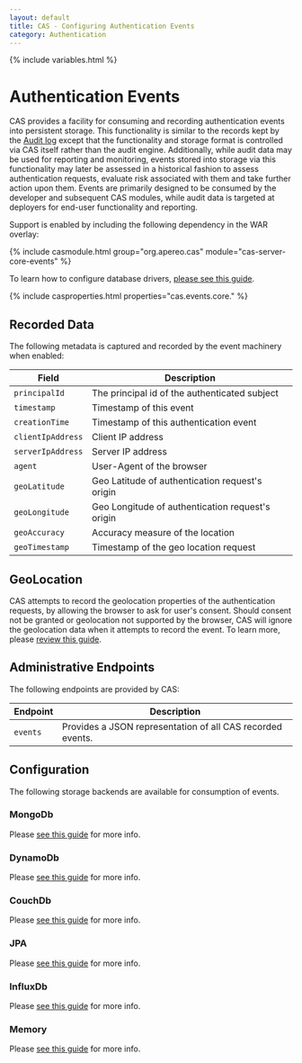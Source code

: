 ```yaml
---
layout: default
title: CAS - Configuring Authentication Events
category: Authentication
---
```

{% include variables.html %}

# Authentication Events

CAS provides a facility for consuming and recording authentication events into 
persistent storage. This functionality is similar to the records
kept by the [Audit log](../audits/Audits.html) except that the functionality and storage 
format is controlled via CAS itself rather than the audit engine.
Additionally, while audit data may be used for reporting and monitoring, events 
stored into storage via this functionality may later be assessed
in a historical fashion to assess authentication requests, evaluate risk 
associated with them and take further action upon them. Events are primarily
designed to be consumed by the developer and subsequent CAS modules, while 
audit data is targeted at deployers for end-user functionality and reporting.

Support is enabled by including the following dependency in the WAR overlay:

{% include casmodule.html group="org.apereo.cas" module="cas-server-core-events" %}

To learn how to configure database drivers, [please see this guide](../installation/JDBC-Drivers.html).

{% include casproperties.html properties="cas.events.core." %}

## Recorded Data

The following metadata is captured and recorded by the event machinery when enabled:

| Field                             | Description
|-----------------------------------|-----------------------------------------------------------------
| `principalId`                              | The principal id of the authenticated subject
| `timestamp`                                | Timestamp of this event
| `creationTime`                             | Timestamp of this authentication event
| `clientIpAddress`                          | Client IP address
| `serverIpAddress`                          | Server IP address
| `agent`                                    | User-Agent of the browser
| `geoLatitude`                              | Geo Latitude of authentication request's origin
| `geoLongitude`                             | Geo Longitude of authentication request's origin
| `geoAccuracy`                              | Accuracy measure of the location
| `geoTimestamp`                             | Timestamp of the geo location request

## GeoLocation

CAS attempts to record the geolocation properties of the authentication requests, by allowing 
the browser to ask for user's consent.  Should consent not be granted or geolocation 
not supported by the browser, CAS will ignore the geolocation data when it attempts to
record the event. To learn more, please [review this guide](GeoTracking-Authentication-Requests.html).

## Administrative Endpoints

The following endpoints are provided by CAS:
 
| Endpoint                 | Description
|--------------------------|------------------------------------------------
| `events`                 | Provides a JSON representation of all CAS recorded events.

## Configuration

The following storage backends are available for consumption of events.

### MongoDb

Please [see this guide](Configuring-Authentication-Events-MongoDb.html) for more info.

### DynamoDb

Please [see this guide](Configuring-Authentication-Events-DynamoDb.html) for more info.

### CouchDb

Please [see this guide](Configuring-Authentication-Events-CouchDb.html) for more info.

### JPA

Please [see this guide](Configuring-Authentication-Events-JPA.html) for more info.

### InfluxDb

Please [see this guide](Configuring-Authentication-Events-InfluxDb.html) for more info.

### Memory

Please [see this guide](Configuring-Authentication-Events-Memory.html) for more info.
